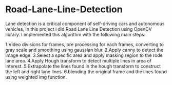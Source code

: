 # Road-Lane-Line-Detection

Lane detection is a critical component of self-driving cars and autonomous vehicles, In this project i did Road Lane Line Detection using OpenCV library. I implemented this algorithm with the following main steps:

1.Video divisions for frames, pre processing for each frames, converting to gray scale and smoothing using gaussian blur.
2.Apply canny to detect the image edge. 
3.Select a specific area and apply masking region to the rode lane area. 
4.Apply Hough transform to detect multiple lines in area of interest. 
5.Extrapolate the lines found in the hough transform to construct the left and right lane lines. 
6.blending the original frame and the lines found using weighted img function.
